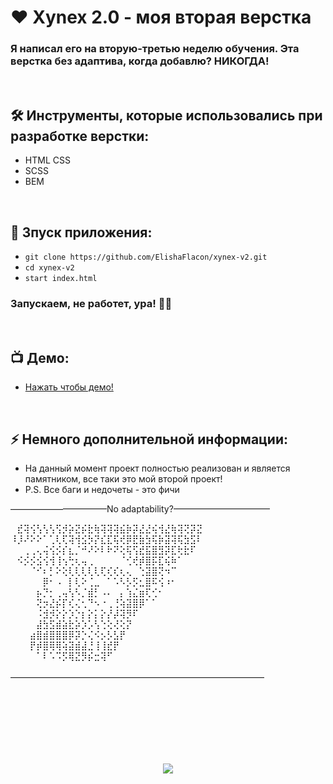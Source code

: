 <h1> 
     ❤️ Xynex 2.0 - моя вторая верстка
</h1>

<h3>
Я написал его на вторую-третью неделю обучения. Эта верстка без адаптива, когда добавлю? НИКОГДА!
</h3>


</br>



<h2>
  🛠️ Инструменты, которые использовались при разработке верстки:
</h2>

- HTML CSS
- SCSS
- BEM




</br>



<h2>
  🚀 Зпуск приложения:
</h2>

- `git clone https://github.com/ElishaFlacon/xynex-v2.git`
- `cd xynex-v2`
- `start index.html`
<h3>
    Запускаем, не работет, ура! 🗿🚬
</h3>



</br>



<h2>
 📺 Демо:
</h2>

- <a href="https://elishaflacon.github.io/xynex-v2/">Нажать чтобы демо!</a>



</br>



<h2>
⚡ Немного дополнительной информации:
</h2>

- На данный момент проект полностью реализован и является памятником, все таки это мой второй проект!
- P.S. Все баги и недочеты - это фичи

———————————No adaptability?———————————                                                                                                                                           

⠀⣞⢽⢪⢣⢣⢣⢫⡺⡵⣝⡮⣗⢷⢽⢽⢽⣮⡷⡽⣜⣜⢮⢺⣜⢷⢽⢝⡽⣝                                                                                                                                 
⠸⡸⠜⠕⠕⠁⢁⢇⢏⢽⢺⣪⡳⡝⣎⣏⢯⢞⡿⣟⣷⣳⢯⡷⣽⢽⢯⣳⣫⠇                                                                                                                                 
⠀⠀⢀⢀⢄⢬⢪⡪⡎⣆⡈⠚⠜⠕⠇⠗⠝⢕⢯⢫⣞⣯⣿⣻⡽⣏⢗⣗⠏⠀                                                                                                                                 
⠀⠪⡪⡪⣪⢪⢺⢸⢢⢓⢆⢤⢀⠀⠀⠀⠀⠈⢊⢞⡾⣿⡯⣏⢮⠷⠁⠀⠀                                                                                                                                   
⠀⠀⠀⠈⠊⠆⡃⠕⢕⢇⢇⢇⢇⢇⢏⢎⢎⢆⢄⠀⢑⣽⣿⢝⠲⠉⠀⠀⠀                                                                                                                                   
⠀⠀⠀⠀⠀⡿⠂⠠⠀⡇⢇⠕⢈⣀⠀⠁⠡⠣⡣⡫⣂⣿⠯⢪⠰⠂⠀⠀⠀                                                                                                                                   
⠀⠀⠀⠀⡦⡙⡂⢀⢤⢣⠣⡈⣾⡃⠠⠄⠀⡄⢱⣌⣶⢏⢊⠂⠀⠀⠀⠀⠀                                                                                                                                   
⠀⠀⠀⠀⢝⡲⣜⡮⡏⢎⢌⢂⠙⠢⠐⢀⢘⢵⣽⣿⡿⠁⠁⠀⠀⠀                                                                                                                                       
⠀⠀⠀⠀⠨⣺⡺⡕⡕⡱⡑⡆⡕⡅⡕⡜⡼⢽⡻⠏⠀⠀⠀⠀⠀                                                                                                                                       
⠀⠀⠀⠀⣼⣳⣫⣾⣵⣗⡵⡱⡡⢣⢑⢕⢜⢕⡝⠀⠀⠀⠀                                                                                                                                           
⠀⠀⠀⣴⣿⣾⣿⣿⣿⡿⡽⡑⢌⠪⡢⡣⣣⡟⠀⠀⠀⠀                                                                                                                                           
⠀⠀⠀⡟⡾⣿⢿⢿⢵⣽⣾⣼⣘⢸⢸⣞⡟⠀⠀                                                                                                                                             
⠀⠀⠀⠀⠁⠇⠡⠩⡫⢿⣝⡻⡮⣒⢽⠋⠀⠀⠀                                                                                                                                           ⠀   
⠀⠀⠀⠀⠀⠀⠀⠀⠀⠀                                                                                                                                                             
—————————————————————————————



<br/>
<br/>
<br/>
<br/>
<br/>
<br/>



<p align="center">
  <img src="https://capsule-render.vercel.app/api?type=waving&color=d179b8&height=64&section=footer"/>
</p>
